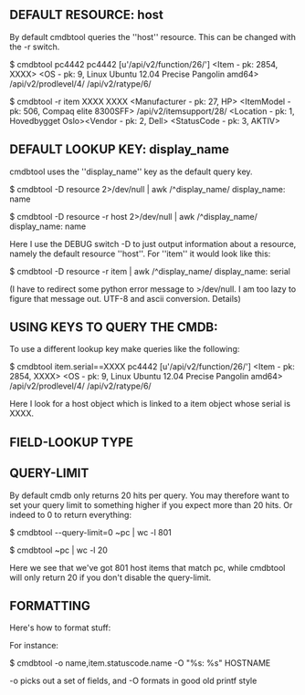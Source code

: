 DEFAULT RESOURCE: host
----------------------

By default cmdbtool queries the ''host'' resource. This can be changed with
the -r switch. 

  $ cmdbtool pc4442
  pc4442  [u'/api/v2/function/26/']       <Item - pk: 2854, XXXX>   <OS - pk: 9, Linux Ubuntu 12.04 Precise Pangolin amd64> /api/v2/prodlevel/4/    /api/v2/ratype/6/

  $ cmdbtool -r item XXXX
  XXXX      <Manufacturer - pk: 27, HP>     <ItemModel - pk: 506, Compaq elite 8300SFF>     /api/v2/itemsupport/28/ <Location - pk: 1, Hovedbygget Oslo><Vendor - pk: 2, Dell>   <StatusCode - pk: 3, AKTIV>

DEFAULT LOOKUP KEY: display_name
--------------------------------

cmdbtool uses the ''display_name'' key as the default query key.

  $ cmdbtool -D resource  2>/dev/null | awk /^display_name/
  display_name: name

  $ cmdbtool -D resource -r host 2>/dev/null | awk /^display_name/
  display_name: name

Here I use the DEBUG switch -D to just output information about a resource,
namely the default resource ''host''. For ''item'' it would look like this:

  $ cmdbtool -D resource -r item | awk /^display_name/
  display_name: serial

(I have to redirect some python error message to >/dev/null. I am too
lazy to figure that message out. UTF-8 and ascii conversion. Details)

USING KEYS TO QUERY THE CMDB: 
-----------------------------
To use a different lookup key make queries like the following:

  $ cmdbtool item.serial==XXXX
  pc4442  [u'/api/v2/function/26/']       <Item - pk: 2854, XXXX>   <OS - pk: 9, Linux Ubuntu 12.04 Precise Pangolin amd64> /api/v2/prodlevel/4/    /api/v2/ratype/6/

Here I look for a host object which is linked to a item object whose serial is
XXXX. 

FIELD-LOOKUP TYPE
-----------------

QUERY-LIMIT
-----------

By default cmdb only returns 20 hits per query. You may therefore want to set
your query limit to something higher if you expect more than 20 hits. Or
indeed to 0 to return everything:

  $ cmdbtool --query-limit=0 ~pc | wc -l
  801

  $ cmdbtool ~pc | wc -l
  20

Here we see that we've got 801 host items that match pc, while cmdbtool
will only return 20 if you don't disable the query-limit.

FORMATTING
----------
Here's how to format stuff:

For instance:

  $ cmdbtool -o name,item.statuscode.name -O "%s: %s" HOSTNAME

-o picks out a set of fields, and -O formats in good old printf style
